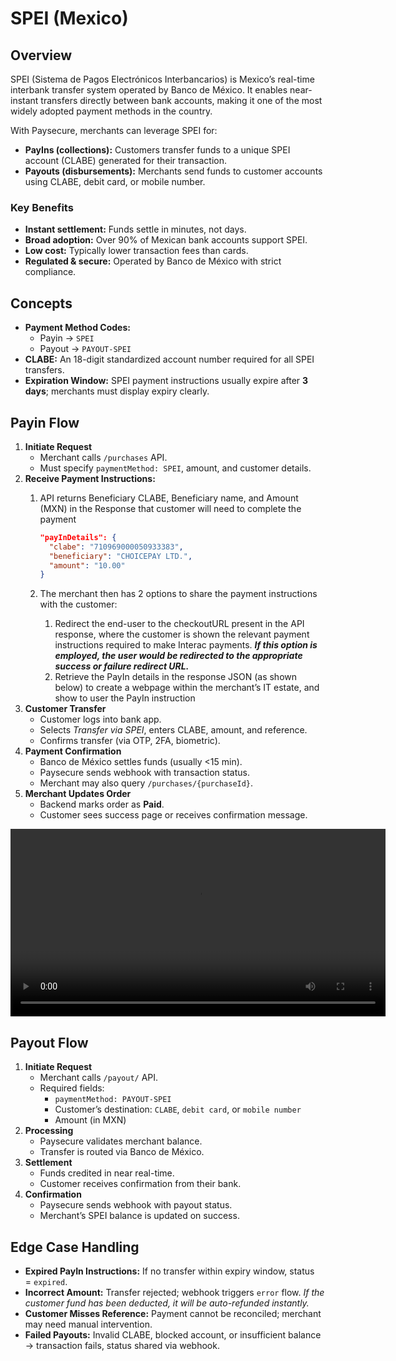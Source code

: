 # SPEI (Mexico)

## Overview

SPEI (Sistema de Pagos Electrónicos Interbancarios) is Mexico’s real-time interbank transfer system operated by Banco de México. It enables near-instant transfers directly between bank accounts, making it one of the most widely adopted payment methods in the country.

With Paysecure, merchants can leverage SPEI for:

- **PayIns (collections):** Customers transfer funds to a unique SPEI account (CLABE) generated for their transaction.
- **Payouts (disbursements):** Merchants send funds to customer accounts using CLABE, debit card, or mobile number.

### Key Benefits

- **Instant settlement:** Funds settle in minutes, not days.
- **Broad adoption:** Over 90% of Mexican bank accounts support SPEI.
- **Low cost:** Typically lower transaction fees than cards.
- **Regulated & secure:** Operated by Banco de México with strict compliance.

## Concepts

- **Payment Method Codes:**
    - Payin → `SPEI`
    - Payout → `PAYOUT-SPEI`
- **CLABE:** An 18-digit standardized account number required for all SPEI transfers.
- **Expiration Window:** SPEI payment instructions usually expire after **3 days**; merchants must display expiry clearly.

## Payin Flow

1. **Initiate Request**
    - Merchant calls `/purchases` API.
    - Must specify `paymentMethod: SPEI`, amount, and customer details.
2. **Receive Payment Instructions:**
    1. API returns Beneficiary CLABE, Beneficiary name, and Amount (MXN) in the Response that customer will need to complete the payment
        
        ```json
        "payInDetails": {
          "clabe": "710969000050933383",
          "beneficiary": "CHOICEPAY LTD.",
          "amount": "10.00"
        }
        ```
        
    2. The merchant then has 2 options to share the payment instructions with the customer:
        1. Redirect the end-user to the checkoutURL present in the API response, where the customer is shown the relevant payment instructions required to make Interac payments. ***If this option is employed, the user would be redirected to the appropriate success or failure redirect URL.***
        2. Retrieve the PayIn details in the response JSON (as shown below) to create a webpage within the merchant’s IT estate, and show to user the PayIn instruction
3. **Customer Transfer**
    - Customer logs into bank app.
    - Selects *Transfer via SPEI*, enters CLABE, amount, and reference.
    - Confirms transfer (via OTP, 2FA, biometric).
4. **Payment Confirmation**
    - Banco de México settles funds (usually &lt;15 min).
    - Paysecure sends webhook with transaction status.
    - Merchant may also query `/purchases/{purchaseId}`.
5. **Merchant Updates Order**
    - Backend marks order as **Paid**.
    - Customer sees success page or receives confirmation message.

<video width="600" controls>
  <source src="/img/speivideo.mp4" type="video/mp4" />
  Your browser does not support the video tag.
</video>

## Payout Flow

1. **Initiate Request**
    - Merchant calls `/payout/` API.
    - Required fields:
        - `paymentMethod: PAYOUT-SPEI`
        - Customer’s destination: `CLABE`, `debit card`, or `mobile number`
        - Amount (in MXN)
2. **Processing**
    - Paysecure validates merchant balance.
    - Transfer is routed via Banco de México.
3. **Settlement**
    - Funds credited in near real-time.
    - Customer receives confirmation from their bank.
4. **Confirmation**
    - Paysecure sends webhook with payout status.
    - Merchant’s SPEI balance is updated on success.

## Edge Case Handling

- **Expired PayIn Instructions:** If no transfer within expiry window, status = `expired`.
- **Incorrect Amount:** Transfer rejected; webhook triggers `error` flow. *If the customer fund has been deducted, it will be auto-refunded instantly.*
- **Customer Misses Reference:** Payment cannot be reconciled; merchant may need manual intervention.
- **Failed Payouts:** Invalid CLABE, blocked account, or insufficient balance → transaction fails, status shared via webhook.
